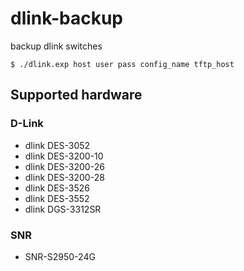 dlink-backup
============

backup dlink switches


    $ ./dlink.exp host user pass config_name tftp_host


Supported hardware
------------------


### D-Link


* dlink DES-3052
* dlink DES-3200-10
* dlink DES-3200-26
* dlink DES-3200-28
* dlink DES-3526
* dlink DES-3552
* dlink DGS-3312SR

### SNR

* SNR-S2950-24G
